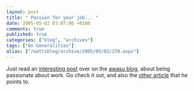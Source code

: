 ```yaml
---
layout: post
title: " Passion for your job... "
date: 2005-05-02 03:07:00 +0100
comments: true
published: true
categories: ["blog", "archives"]
tags: ["On Generalities"]
alias: ["/mattsblog/archive/2005/05/02/370.aspx"]
---
```

<!-- more -->

Just read an <A href="http://www.awasu.com/weblog/?p=232">interesting post</A> over on the <A href="http://www.awasu.com/weblog/">awasu blog</A>, about being passionate about work. Go check it out, and also the <A href="http://headrush.typepad.com/creating_passionate_users/2004/12/if_some_people_.html">other article</A>&nbsp;that he points to. 

